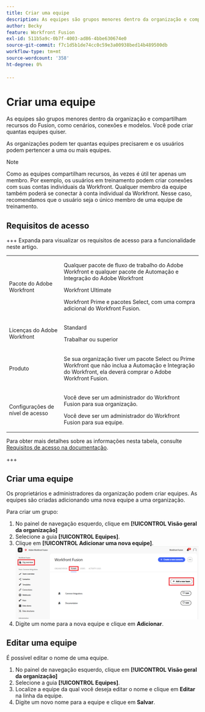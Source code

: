 ```yaml
---
title: Criar uma equipe
description: As equipes são grupos menores dentro da organização e compartilham recursos do Fusion, como cenários, conexões e modelos. Você pode criar quantas equipes quiser.
author: Becky
feature: Workfront Fusion
exl-id: 511b5a9c-0b7f-4003-ad86-4bbe630674e0
source-git-commit: f7c1d5b1de74cc0c59e3a00938bed14b489500db
workflow-type: tm+mt
source-wordcount: '358'
ht-degree: 0%

---
```


# Criar uma equipe

As equipes são grupos menores dentro da organização e compartilham recursos do Fusion, como cenários, conexões e modelos. Você pode criar quantas equipes quiser.

As organizações podem ter quantas equipes precisarem e os usuários podem pertencer a uma ou mais equipes.

>[!NOTE]
>
>Como as equipes compartilham recursos, às vezes é útil ter apenas um membro. Por exemplo, os usuários em treinamento podem criar conexões com suas contas individuais da Workfront. Qualquer membro da equipe também poderá se conectar à conta individual da Workfront. Nesse caso, recomendamos que o usuário seja o único membro de uma equipe de treinamento.

## Requisitos de acesso

+++ Expanda para visualizar os requisitos de acesso para a funcionalidade neste artigo.

<table style="table-layout:auto">
 <col> 
 <col> 
 <tbody> 
  <tr> 
   <td role="rowheader">Pacote do Adobe Workfront</td> 
   <td> <p>Qualquer pacote de fluxo de trabalho do Adobe Workfront e qualquer pacote de Automação e Integração do Adobe Workfront</p><p>Workfront Ultimate</p><p>Workfront Prime e pacotes Select, com uma compra adicional do Workfront Fusion.</p> </td> 
  </tr> 
  <tr data-mc-conditions=""> 
   <td role="rowheader">Licenças do Adobe Workfront</td> 
   <td> <p>Standard</p><p>Trabalhar ou superior</p> </td> 
  </tr> 
  <tr> 
   <td role="rowheader">Produto</td> 
   <td>
   <p>Se sua organização tiver um pacote Select ou Prime Workfront que não inclua a Automação e Integração do Workfront, ela deverá comprar o Adobe Workfront Fusion.</li></ul>
   </td> 
  </tr>
  <tr data-mc-conditions=""> 
   <td role="rowheader">Configurações de nível de acesso</td> 
   <td> 
     <p>Você deve ser um administrador do Workfront Fusion para sua organização.</p>
     <p>Você deve ser um administrador do Workfront Fusion para sua equipe.</p>
   </td> 
  </tr> 
 </tbody> 
</table>

Para obter mais detalhes sobre as informações nesta tabela, consulte [Requisitos de acesso na documentação](/help/workfront-fusion/references/licenses-and-roles/access-level-requirements-in-documentation.md).

+++

## Criar uma equipe

Os proprietários e administradores da organização podem criar equipes. As equipes são criadas adicionando uma nova equipe a uma organização.

Para criar um grupo:

1. No painel de navegação esquerdo, clique em **[!UICONTROL Visão geral da organização]**
1. Selecione a guia **[!UICONTROL Equipes]**.
1. Clique em **[!UICONTROL Adicionar uma nova equipe]**.
   ![Criar uma equipe](assets/create-new-team-button.png)
1. Digite um nome para a nova equipe e clique em **Adicionar**.

## Editar uma equipe

É possível editar o nome de uma equipe.

1. No painel de navegação esquerdo, clique em **[!UICONTROL Visão geral da organização]**
1. Selecione a guia **[!UICONTROL Equipes]**.
1. Localize a equipe da qual você deseja editar o nome e clique em **Editar** na linha da equipe.
1. Digite um novo nome para a equipe e clique em **Salvar**.

